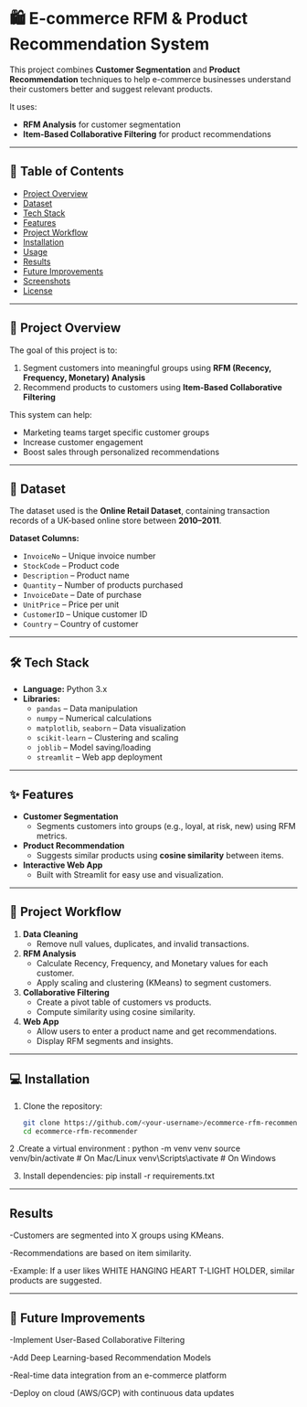 # 🛍️ E-commerce RFM & Product Recommendation System

This project combines **Customer Segmentation** and **Product Recommendation** techniques to help e-commerce businesses understand their customers better and suggest relevant products.  

It uses:
- **RFM Analysis** for customer segmentation  
- **Item-Based Collaborative Filtering** for product recommendations  

---

## 📌 Table of Contents
- [Project Overview](#project-overview)
- [Dataset](#dataset)
- [Tech Stack](#tech-stack)
- [Features](#features)
- [Project Workflow](#project-workflow)
- [Installation](#installation)
- [Usage](#usage)
- [Results](#results)
- [Future Improvements](#future-improvements)
- [Screenshots](#screenshots)
- [License](#license)

---

## 📖 Project Overview

The goal of this project is to:
1. Segment customers into meaningful groups using **RFM (Recency, Frequency, Monetary) Analysis**
2. Recommend products to customers using **Item-Based Collaborative Filtering**

This system can help:
- Marketing teams target specific customer groups
- Increase customer engagement
- Boost sales through personalized recommendations

---

## 📂 Dataset

The dataset used is the **Online Retail Dataset**, containing transaction records of a UK-based online store between **2010–2011**.

**Dataset Columns:**
- `InvoiceNo` – Unique invoice number
- `StockCode` – Product code
- `Description` – Product name
- `Quantity` – Number of products purchased
- `InvoiceDate` – Date of purchase
- `UnitPrice` – Price per unit
- `CustomerID` – Unique customer ID
- `Country` – Country of customer

---

## 🛠 Tech Stack

- **Language:** Python 3.x
- **Libraries:**
  - `pandas` – Data manipulation
  - `numpy` – Numerical calculations
  - `matplotlib`, `seaborn` – Data visualization
  - `scikit-learn` – Clustering and scaling
  - `joblib` – Model saving/loading
  - `streamlit` – Web app deployment

---

## ✨ Features

- **Customer Segmentation**
  - Segments customers into groups (e.g., loyal, at risk, new) using RFM metrics.
- **Product Recommendation**
  - Suggests similar products using **cosine similarity** between items.
- **Interactive Web App**
  - Built with Streamlit for easy use and visualization.

---

## 🔄 Project Workflow

1. **Data Cleaning**
   - Remove null values, duplicates, and invalid transactions.
2. **RFM Analysis**
   - Calculate Recency, Frequency, and Monetary values for each customer.
   - Apply scaling and clustering (KMeans) to segment customers.
3. **Collaborative Filtering**
   - Create a pivot table of customers vs products.
   - Compute similarity using cosine similarity.
4. **Web App**
   - Allow users to enter a product name and get recommendations.
   - Display RFM segments and insights.

---

## 💻 Installation

1. Clone the repository:
   ```bash
   git clone https://github.com/<your-username>/ecommerce-rfm-recommender.git
   cd ecommerce-rfm-recommender
2 .Create a virtual environment :
python -m venv venv
source venv/bin/activate     # On Mac/Linux
venv\Scripts\activate        # On Windows

3. Install dependencies:
   pip install -r requirements.txt


---

## Results
-Customers are segmented into X groups using KMeans.

-Recommendations are based on item similarity.

-Example: If a user likes WHITE HANGING HEART T-LIGHT HOLDER, similar products are suggested.

---

## 🔮 Future Improvements
-Implement User-Based Collaborative Filtering

-Add Deep Learning-based Recommendation Models

-Real-time data integration from an e-commerce platform

-Deploy on cloud (AWS/GCP) with continuous data updates


